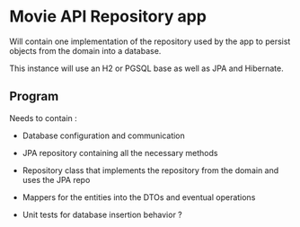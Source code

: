 # Movie API Repository app

Will contain one implementation of the repository used by the app to persist objects from the domain into a database.

This instance will use an H2 or PGSQL base as well as JPA and Hibernate.

## Program

Needs to contain :

- Database configuration and communication

- JPA repository containing all the necessary methods

- Repository class that implements the repository from the domain and uses the JPA repo

- Mappers for the entities into the DTOs and eventual operations

- Unit tests for database insertion behavior ?
